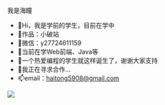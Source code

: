 我是海瞳
- 👋Hi，我是学前的学生，目前在学中
- 🏡作品：小破站
- 💬微信：y27724611159
- 👀当前在学Web前端、Java等
- 🌱一个热爱编程的学生就这样诞生了，谢谢大家支持
- 💞️我正在寻求合作...
- 📫email：haitong5908@gmail.com

![](https://user-images.githubusercontent.com/99116438/190890847-0da67399-fd85-4eaa-83a7-276ca609e11a.png)
